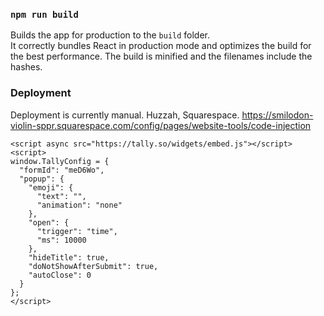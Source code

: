 ### `npm run build`

Builds the app for production to the `build` folder.\
It correctly bundles React in production mode and optimizes the build for the best performance.
The build is minified and the filenames include the hashes.

### Deployment

Deployment is currently manual. Huzzah, Squarespace.
https://smilodon-violin-sppr.squarespace.com/config/pages/website-tools/code-injection

```
<script async src="https://tally.so/widgets/embed.js"></script>
<script>
window.TallyConfig = {
  "formId": "meD6Wo",
  "popup": {
    "emoji": {
      "text": "",
      "animation": "none"
    },
    "open": {
      "trigger": "time",
      "ms": 10000
    },
    "hideTitle": true,
    "doNotShowAfterSubmit": true,
    "autoClose": 0
  }
};
</script>
```
